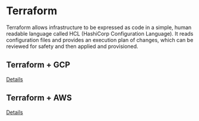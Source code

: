 # Terraform

Terraform allows infrastructure to be expressed as code in a simple, human readable language called HCL (HashiCorp Configuration Language). It reads configuration files and provides an execution plan of changes, which can be reviewed for safety and then applied and provisioned. 

## Terraform + GCP

[Details](https://github.com/yuyatinnefeld/terraform/tree/master/gcp)

## Terraform + AWS

[Details](https://github.com/yuyatinnefeld/terraform/tree/master/aws)

